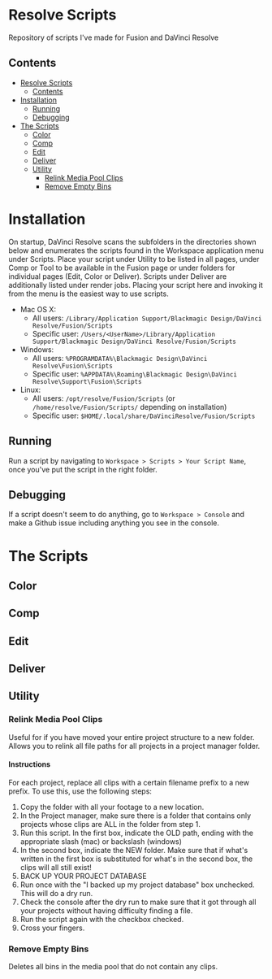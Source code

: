 # Resolve Scripts
Repository of scripts I've made for Fusion and DaVinci Resolve

## Contents
- [Resolve Scripts](#resolve-scripts)
    - [Contents](#contents)
- [Installation](#installation)
    - [Running](#running)
    - [Debugging](#debugging)
- [The Scripts](#the-scripts)
    - [Color](#color)
    - [Comp](#comp)
    - [Edit](#edit)
    - [Deliver](#deliver)
    - [Utility](#utility)
        - [Relink Media Pool Clips](#relink-media-pool-clips)
        - [Remove Empty Bins](#remove-empty-bins)


# Installation
On startup, DaVinci Resolve scans the subfolders in the directories shown below and enumerates the scripts found in the Workspace application menu under Scripts.
Place your script under Utility to be listed in all pages, under Comp or Tool to be available in the Fusion page or under folders for individual pages (Edit, Color or Deliver). Scripts under Deliver are additionally listed under render jobs.
Placing your script here and invoking it from the menu is the easiest way to use scripts.

- Mac OS X:
    - All users: `/Library/Application Support/Blackmagic Design/DaVinci Resolve/Fusion/Scripts`
    - Specific user: `/Users/<UserName>/Library/Application Support/Blackmagic Design/DaVinci Resolve/Fusion/Scripts`
- Windows:
    - All users: `%PROGRAMDATA%\Blackmagic Design\DaVinci Resolve\Fusion\Scripts`
    - Specific user: `%APPDATA%\Roaming\Blackmagic Design\DaVinci Resolve\Support\Fusion\Scripts`
- Linux:
    - All users: `/opt/resolve/Fusion/Scripts`  (or `/home/resolve/Fusion/Scripts/` depending on installation)
    - Specific user: `$HOME/.local/share/DaVinciResolve/Fusion/Scripts`

## Running
Run a script by navigating to `Workspace > Scripts > Your Script Name`, once you've put the script in the right folder.

## Debugging
If a script doesn't seem to do anything, go to `Workspace > Console` and make a Github issue including anything you see in the console.

# The Scripts

## Color

## Comp

## Edit

## Deliver

## Utility
### Relink Media Pool Clips
Useful for if you have moved your entire project structure to a new folder. Allows you to relink all file paths for all projects in a project manager folder.

#### Instructions
For each project, replace all clips with a certain filename prefix to a new prefix.
To use this, use the following steps:
1. Copy the folder with all your footage to a new location.
2. In the Project manager, make sure there is a folder that contains only projects whose clips are ALL in the folder from step 1.
3. Run this script. In the first box, indicate the OLD path, ending with the appropriate slash (mac) or backslash (windows)
4. In the second box, indicate the NEW folder. Make sure that if what's written in the first box is substituted for what's in the second box, the clips will all still exist!
5. BACK UP YOUR PROJECT DATABASE
6. Run once with the "I backed up my project database" box unchecked. This will do a dry run.
7. Check the console after the dry run to make sure that it got through all your projects without having difficulty finding a file.
8. Run the script again with the checkbox checked.
9. Cross your fingers.

### Remove Empty Bins
Deletes all bins in the media pool that do not contain any clips.
